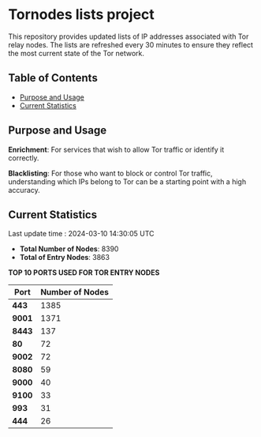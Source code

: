 # Tornodes lists project

This repository provides updated lists of IP addresses associated with Tor relay nodes. The lists are refreshed every 30 minutes to ensure they reflect the most current state of the Tor network.

## Table of Contents

- [Purpose and Usage](#purpose-and-usage)
- [Current Statistics](#current-statistics)


## Purpose and Usage

**Enrichment**: For services that wish to allow Tor traffic or identify it correctly.

**Blacklisting**: For those who want to block or control Tor traffic, understanding which IPs belong to Tor can be a starting point with a high accuracy.

## Current Statistics

Last update time : 2024-03-10 14:30:05 UTC

- **Total Number of Nodes**: 8390
- **Total of Entry Nodes**: 3863

**TOP 10 PORTS USED FOR TOR ENTRY NODES**

| **Port** | **Number of Nodes** |
|------|-----------------|
| **443**   | 1385  |
| **9001**   | 1371  |
| **8443**   | 137  |
| **80**   | 72  |
| **9002**   | 72  |
| **8080**   | 59  |
| **9000**   | 40  |
| **9100**   | 33  |
| **993**   | 31  |
| **444**   | 26  |

